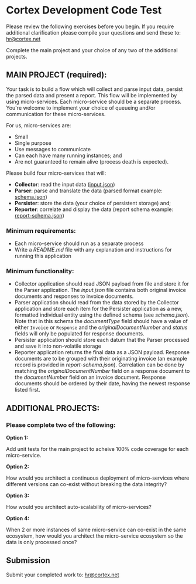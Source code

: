 # Cortex Development Code Test

Please review the following exercises before you begin.  If you require additional clarification please compile your questions and send these to: hr@cortex.net

Complete the main project and your choice of any two of the additional projects.

## MAIN PROJECT (required):

Your task is to build a flow which will collect and parse input data, persist the parsed data and present a report.  This flow will be implemented by using micro-services.  Each micro-service should be a separate process. You're welcome to implement your choice of queueing and/or communication for these micro-services.

For us, micro-services are:
  * Small
  * Single purpose
  * Use messages to communicate
  * Can each have many running instances; and
  * Are not guaranteed to remain alive (process death is expected).

Please build four micro-services that will:
  * **Collector**: read the input data ([input.json](https://raw.githubusercontent.com/cortexteam/code-test/master/resources/input.json))
  * **Parser**: parse and translate the data (parsed format example: [schema.json](https://raw.githubusercontent.com/cortexteam/code-test/master/resources/schema.json))
  * **Persister**: store the data (your choice of persistent storage) and;
  * **Reporter**: correlate and display the data (report schema example: [report-schema.json](https://raw.githubusercontent.com/cortexteam/code-test/master/resources/report-schema.json))

### Minimum requirements:
  * Each micro-service should run as a separate process
  * Write a *README.md* file with any explanation and instructions for running this application

### Minimum functionality:
  * Collector application should read JSON payload from file and store it for the Parser application.  The *input.json* file contains both original invoice documents and responses to invoice documents.
  * Parser application should read from the data stored by the Collector application and store each item for the Persister application as a new, formatted individual entity using the defined schema (see *schema.json*).  Note that in this schema the *documentType* field should have a value of either `Invoice` or `Response` and the *originalDocumentNumber* and *status* fields will only be populated for response documents.
  * Persister application should store each datum that the Parser processed and save it into non-volatile storage
  * Reporter application returns the final data as a JSON payload.  Response documents are to be grouped with their originating invoice (an example record is provided in *report-schema.json*).  Correlation can be done by matching the *originalDocumentNumber* field on a response document to the *documentNumber* field on an invoice document.  Response documents should be ordered by their date, having the newest response listed first.

## ADDITIONAL PROJECTS:
### Please complete two of the following:
**Option 1:**

Add unit tests for the main project to acheive 100% code coverage for each micro-service.

**Option 2:**

How would you architect a continuous deployment of micro-services where different versions can co-exist without breaking the data integrity?

**Option 3:**

How would you architect auto-scalability of micro-services?

**Option 4:**

When 2 or more instances of same micro-service can co-exist in the same ecosystem, how would you architect the micro-service ecosystem so the data is only processed once?

## Submission

Submit your completed work to: hr@cortex.net

